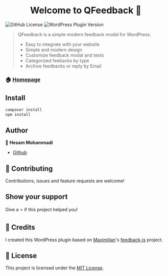<h1 align="center">Welcome to QFeedback 👋</h1>
<p>
  	<img alt="GitHub License" src="https://img.shields.io/github/license/hmohammadi/q-feedback">
	<img alt="WordPress Plugin Version" src="https://img.shields.io/wordpress/plugin/v/q-feedback">
</p>

> QFeedback is a simple modern feedback modal for WordPress. 
> * Easy to integrate with your website
> * Simple and modern design
> * Customize feedback modal and texts
> * Categorized feebacks by type
> * Archive feedbacks or reply by Email

### 🏠 [Homepage](https://github.com/hmohammadi/q-feedback)

## Install

```sh
composer install
npm install
```

## Author

👤 **Hesam Mohammadi**

* [Github](https://github.com/hmohammadi/)

## 🤝 Contributing

Contributions, issues and feature requests are welcome!

## Show your support

Give a ⭐️ if this project helped you!

## 🤝 Credits

I created this WordPress plugin based on [Maximilian](https://github.com/BetaHuhn)'s [feedback-js](https://github.com/BetaHuhn/feedback-js) project. 

## 📝 License

This project is licensed under the [MIT License](https://github.com/hmohammadi/q-feedback?tab=MIT-1-ov-file).
